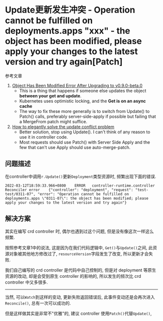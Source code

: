 # Update更新发生冲突 - Operation cannot be fulfilled on deployments.apps "xxx" - the object has been modified, please apply your changes to the latest version and try again[Patch]

参考文章

1. [Object Has Been Modified Error After Upgrading to v0.9.0-beta.0](https://github.com/kubernetes-sigs/controller-runtime/issues/1509)
    - This is a thing that happens if someone else updates the object **between your get and update**. 
    - Kubernetes uses optimistic locking, and the **Get is on an async cache**
    - The way to fix these more generally is to switch from Update() to Patch() calls, preferably server-side-apply if possible but failing that a MergeFrom patch might suffice.
2. [How to elegantly solve the update conflict problem](https://github.com/kubernetes-sigs/controller-runtime/issues/1748)
    - Better solution, stop using Update(). I can't think of any reason to use it in controller code. 
    - Most requests should use Patch() with Server Side Apply and the few that can't use Apply should use auto-merge-patch.

## 问题描述

在controller中调用`r.Update()`更新`Deployment`类型资源时, 频繁出现下面的错误.

```
2022-03-12T18:59:33.966+0800	ERROR	controller-runtime.controller	Reconciler error	{"controller": "deployment", "request": "test-test/0311-07", "error": "Operation cannot be fulfilled on deployments.apps \"0311-07\": the object has been modified; please apply your changes to the latest version and try again"}
```

## 解决方案

其实在编写 crd controller 时, 偶尔也遇到过这个问题, 但是没有像这次一样这么频繁. 

按照参考文章1中的说法, 这是因为在我们代码逻辑中, `Get()`与`Update()`之间, 此资源对象被其他地方修改过了, `resourceVersion`字段发生了改变, 所以更新才会失败.

我们自己编写的 crd controller 是代码中自己控制的, 但是对 deployment 等原生资源的改动, 却是会受到原生 controller 的影响的, 所以发生的频次比 crd controller 中又多很多.

------

当然, 可以`Watch`到这样的变动, 更新失败返回错误后, 此事件变动还是会再次进入`Reconcile()`, 总有一次可以成功的.

但是这样做其实是非常不"优雅"的, 建议 controller 使用`Patch()`代替`Update()`, 